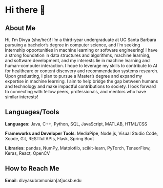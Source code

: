 # Hi there 👋

## About Me

Hi, I’m Divya (she/her)! I’m a third-year undergraduate at UC Santa Barbara pursuing a bachelor’s degree in computer science, and I’m seeking internship opportunities in machine learning or software engineering! I have a strong foundation in data structures and algorithms, machine learning, and software development, and my interests lie in machine learning and human-computer interaction. I hope to leverage my skills to contribute to AI for healthcare or content discovery and recommendation systems research. Upon graduating, I plan to pursue a Master’s degree and expand my expertise in machine learning. I aim to help bridge the gap between humans and technology and make impactful contributions to society. I look forward to connecting with fellow peers, professionals, and mentors who have similar interests!

## Languages/Tools

**Languages**: Java, C++, Python, SQL, JavaScript, MATLAB, HTML/CSS

**Frameworks and Developer Tools**: MediaPipe, Node.js, Visual Studio Code, Xcode, Git, RESTful APIs, Flask, Spring Boot

**Libraries**: pandas, NumPy, Matplotlib, scikit-learn, PyTorch, TensorFlow, Keras, React, OpenCV

## How to Reach Me

**Email**: divyasubramonian[at]ucsb.edu

<!--
**divyagsubramonian/divyagsubramonian** is a ✨ _special_ ✨ repository because its `README.md` (this file) appears on your GitHub profile.

Here are some ideas to get you started:

- 🔭 I’m currently working on ...
- 🌱 I’m currently learning ...
- 👯 I’m looking to collaborate on ...
- 🤔 I’m looking for help with ...
- 💬 Ask me about ...
- 📫 How to reach me: ...
- 😄 Pronouns: ...
- ⚡ Fun fact: ...
-->
